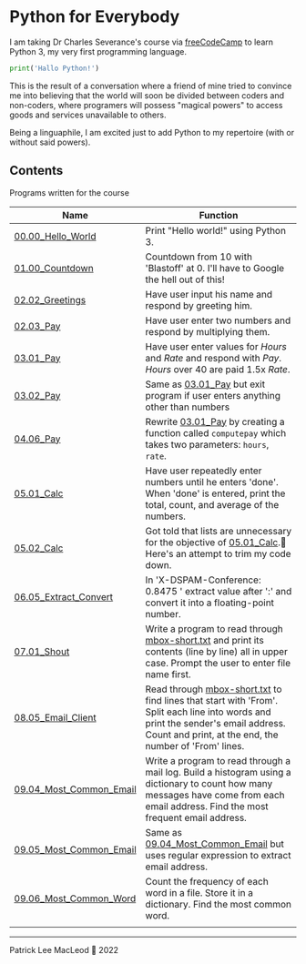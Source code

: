 # Python for Everybody

I am taking Dr Charles Severance's course via [freeCodeCamp](https://www.freecodecamp.org/learn/scientific-computing-with-python/) to learn Python 3, my very first programming language.

```python
print('Hallo Python!')
```     

This is the result of a conversation where a friend of mine tried to convince me into believing that the world will soon be divided between coders and non-coders, where programers will possess "magical powers" to access goods and services unavailable to others.

Being a linguaphile, I am excited just to add Python to my repertoire (with or without said powers).

## Contents

Programs written for the course

|Name|Function|
|---|---|
|[00.00_Hello_World](https://github.com/macanneul/Python_for_Everybody/blob/cde8c939839c6f5287a5067eb9d63dfe370e6ea8/00.00_Hello_World.py)|Print "Hello world!" using Python 3.|
|[01.00_Countdown](https://github.com/macanneul/Python_for_Everybody/blob/cde8c939839c6f5287a5067eb9d63dfe370e6ea8/01.00_Countdown.py)|Countdown from 10 with 'Blastoff' at 0. I'll have to Google the hell out of this!|
|[02.02_Greetings](https://github.com/macanneul/Python_for_Everybody/blob/cde8c939839c6f5287a5067eb9d63dfe370e6ea8/02.02_Greetings.py)|Have user input his name and respond by greeting him.|
|[02.03_Pay](https://github.com/macanneul/Python_for_Everybody/blob/cde8c939839c6f5287a5067eb9d63dfe370e6ea8/02.03_Pay.py)|Have user enter two numbers and respond by multiplying them.|
|[03.01_Pay](https://github.com/macanneul/Python_for_Everybody/blob/cde8c939839c6f5287a5067eb9d63dfe370e6ea8/03.01_Pay.py)|Have user enter values for *Hours* and *Rate* and respond with *Pay*. *Hours* over 40 are paid 1.5x *Rate*.|
|[03.02_Pay](https://github.com/macanneul/Python_for_Everybody/blob/cde8c939839c6f5287a5067eb9d63dfe370e6ea8/03.02_Pay.py)|Same as [03.01_Pay](https://github.com/macanneul/Python_for_Everybody/blob/cde8c939839c6f5287a5067eb9d63dfe370e6ea8/03.01_Pay.py) but exit program if user enters anything other than numbers|
|[04.06_Pay](https://github.com/macanneul/Python_for_Everybody/blob/cde8c939839c6f5287a5067eb9d63dfe370e6ea8/04.06_Pay.py)|Rewrite [03.01_Pay](https://github.com/macanneul/Python_for_Everybody/blob/cde8c939839c6f5287a5067eb9d63dfe370e6ea8/03.01_Pay.py) by creating a function called `computepay` which takes two parameters: `hours`, `rate`.|
|[05.01_Calc](https://github.com/macanneul/Python_for_Everybody/blob/cde8c939839c6f5287a5067eb9d63dfe370e6ea8/05.01_Calc.py)|Have user repeatedly enter numbers until he enters 'done'. When 'done' is entered, print the total, count, and average of the numbers.|
|[05.02_Calc](https://github.com/macanneul/Python_for_Everybody/blob/cde8c939839c6f5287a5067eb9d63dfe370e6ea8/05.02_Calc.py)|Got told that lists are unnecessary for the objective of [05.01_Calc](https://github.com/macanneul/Python_for_Everybody/blob/cde8c939839c6f5287a5067eb9d63dfe370e6ea8/05.01_Calc.py).🥺 Here's an attempt to trim my code down.|
|[06.05_Extract_Convert](https://github.com/macanneul/Python_for_Everybody/blob/cde8c939839c6f5287a5067eb9d63dfe370e6ea8/06.05_Extract_Convert.py)|In 'X-DSPAM-Conference: 0.8475 ' extract value after ':' and convert it into a floating-point number.|
|[07.01_Shout](https://github.com/macanneul/Python_for_Everybody/blob/0e13f520186c04b1b594e1808e6a3500cdc27764/07.01_Shout.py)|Write a program to read through [mbox-short.txt](https://github.com/macanneul/Python_for_Everybody/blob/be28e26d6705c8318db006c359128373ba2d81cc/mbox-short.txt) and print its contents (line by line) all in upper case. Prompt the user to enter file name first.|
|[08.05_Email_Client](https://github.com/macanneul/Python_for_Everybody/blob/a8bc242f938b5d8829dc264cfe7b7c4bda8f46f6/08.05_Email_Client.py)|Read through [mbox-short.txt](https://github.com/macanneul/Python_for_Everybody/blob/be28e26d6705c8318db006c359128373ba2d81cc/mbox-short.txt) to find lines that start with 'From'. Split each line into words and print the sender's email address. Count and print, at the end, the number of 'From' lines.|
|[09.04_Most_Common_Email](https://github.com/macanneul/Python_for_Everybody/blob/ad0b0784cd7ba1bd8d8ff4399586e04cd114aeb0/09.00/09.04_Most_Common_Email.py)|Write a program to read through a mail log. Build a histogram using a dictionary to count how many messages have come from each email address. Find the most frequent email address.|
|[09.05_Most_Common_Email](https://github.com/macanneul/Python_for_Everybody/blob/ad0b0784cd7ba1bd8d8ff4399586e04cd114aeb0/09.00/09.05_Most_Common_Email.py)|Same as [09.04_Most_Common_Email](https://github.com/macanneul/Python_for_Everybody/blob/ad0b0784cd7ba1bd8d8ff4399586e04cd114aeb0/09.00/09.04_Most_Common_Email.py) but uses regular expression to extract email address.|
|[09.06_Most_Common_Word](https://github.com/macanneul/Python_for_Everybody/blob/ad0b0784cd7ba1bd8d8ff4399586e04cd114aeb0/09.00/09.06_Most_Common_Word.py)|Count the frequency of each word in a file. Store it in a dictionary. Find the most common word.|
|[]()||

---
Patrick Lee MacLeod 🦄 2022